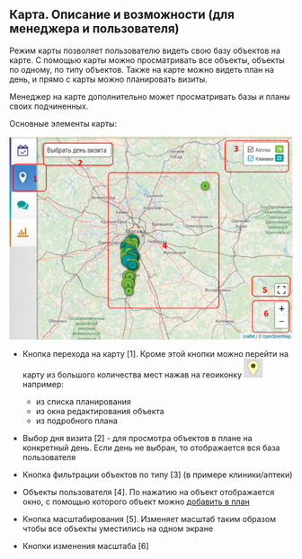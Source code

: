 ## Карта. Описание и возможности (для менеджера и пользователя)

Режим карты позволяет пользователю видеть свою базу объектов на карте.
С помощью карты можно просматривать все объекты, объекты по одному, по типу объектов.
Также на карте можно видеть план на день, и прямо с карты можно планировать визиты.
 
Менеджер на карте дополнительно может просматривать базы и планы своих подчиненных.
 
 
Основные элементы карты:

![](../images/map.png)

- Кнопка перехода на карту [1]. 
Кроме этой кнопки можно перейти на карту из большого количества мест нажав на геоиконку ![](../images/map-icon-marker.png) например:

  - из списка планирования
  - из окна редактирования объекта
  - из подробного плана

- Выбор дня визита [2] - для просмотра объектов в плане на конкретный день. Если день не выбран, то отображается вся база пользователя
- Кнопка фильтрации объектов по типу [3] (в примере клиники/аптеки)
- Объекты пользователя [4]. По нажатию на объект отображается окно, с помощью которого объект можно [добавить в план](map-planning.md)
- Кнопка масштабирования [5]. Изменяет масштаб таким образом чтобы все объекты уместились на одном экране
- Кнопки изменения масштаба [6]
